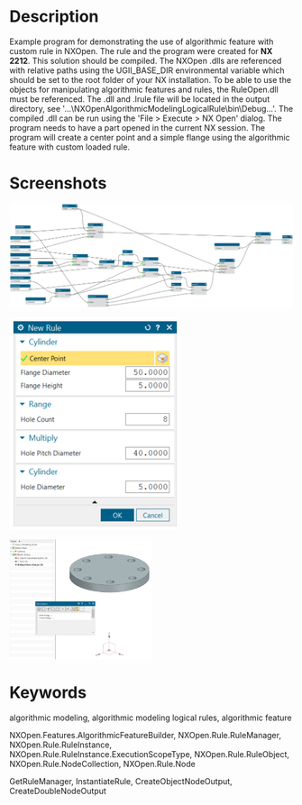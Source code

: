 # Description

Example program for demonstrating the use of algorithmic feature with custom rule in NXOpen.
The rule and the program were created for **NX 2212**.
This solution should be compiled.
The NXOpen .dlls are referenced with relative paths using the UGII_BASE_DIR environmental variable which should be set to the root folder of your NX installation.
To be able to use the objects for manipulating algorithmic features and rules, the RuleOpen.dll must be referenced.
The .dll and .lrule file will be located in the output directory, see '...\NXOpenAlgorithmicModelingLogicalRule\bin\Debug\...'.
The compiled .dll can be run using the 'File > Execute > NX Open' dialog.
The program needs to have a part opened in the current NX session.
The program will create a center point and a simple flange using the algorithmic feature with custom loaded rule.

# Screenshots

![algorithmic rule nodes](https://github.com/Trolobezka/NXOpenAlgorithmicModelingLogicalRule/blob/b5bfcf922142acddd85754d4fceabb7540379de1/images/rule_nodes.png)

![algorithmic rule dialog](https://github.com/Trolobezka/NXOpenAlgorithmicModelingLogicalRule/blob/b5bfcf922142acddd85754d4fceabb7540379de1/images/rule_dialog.png)

<img src="https://github.com/Trolobezka/NXOpenAlgorithmicModelingLogicalRule/blob/b5bfcf922142acddd85754d4fceabb7540379de1/images/nx_result.png" alt="result after running the program" width="50%">

# Keywords

algorithmic modeling, algorithmic modeling logical rules, algorithmic feature

NXOpen.Features.AlgorithmicFeatureBuilder, NXOpen.Rule.RuleManager, NXOpen.Rule.RuleInstance, NXOpen.Rule.RuleInstance.ExecutionScopeType, NXOpen.Rule.RuleObject, NXOpen.Rule.NodeCollection, NXOpen.Rule.Node

GetRuleManager, InstantiateRule, CreateObjectNodeOutput, CreateDoubleNodeOutput
